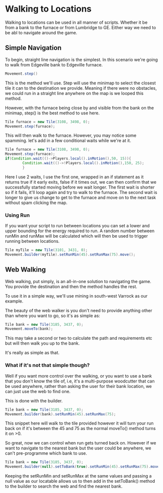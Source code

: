 # Walking to Locations

Walking to locations can be used in all manner of scripts. Whether it be from a bank to the furnace or from Lumbridge to GE. Either way we need to be abl to navigate around the game.

## Simple Navigation

To begin, straight line navigation is the simplest. In this scenario we're going to walk from Edgeville bank to Edgeville furnace.

```java
Movement.step()
```
This is the method we'll use. Step will use the minimap to select the closest tile it can to the destination we provide. Meaning if there were no obstacles, we could run in a straight line anywhere on the map is we looped this method.

However, with the furnace being close by and visible from the bank on the minimap, step() is the best method to use here.

```java
Tile furnace = new Tile(3108, 3498, 0);
Movement.step(furnace);
```
This will then walk to the furnace. However, you may notice some spamming. let's add in a few conditional waits while we're at it.

```java
Tile furnace = new Tile(3108, 3498, 0);
Movement.step(furnace);
if(Condition.wait(()->Players.local().inMotion(),50, 15)){
		Condition.wait(()->!Players.local().inMotion(),150, 25);
        }
```
Here I use 2 waits, I use the first one, wrapped in an if statement as it returns true if it early exits, false if it times out, we can then confirm that we successfully started moving before we wait longer. 
The first wait is shorter so if it fails, it'll loop again and try to walk to the furnace. The second wait is longer to give us change to get to the furnace
and move on to the next task without spam clicking the map.

### Using Run
If you want your script to run between locations you can set a lower and upper bounding for the energy required to run. A random number between runMin and runMax will be calculated which will then be used to trigger running between locations. 

```java
Tile myTile = new Tile(3101, 3431, 0);
Movement.builder(myTile).setRunMin(45).setRunMax(75).move();
```

## Web Walking

Web walking, put simply, is an all-in-one solution to navigating the game. You provide the destination and then the method handles the rest.

To use it in a simple way, we'll use mining in south-west Varrock as our example.

The beauty of the web walker is you don't need to provide anything other than where you want to go, so it's as simple as:

```java
Tile bank = new Tile(3185, 3437, 0);
Movement.moveTo(bank);
```
This may take a second or two to calculate the path and requirements etc but will then walk you up to the bank.

It's really as simple as that.

### What if it's not that simple though? 

Well if you want more control over the walking, or you want to use a bank that you don't know the tile of, i.e, it's a multi-purpose woodcutter that can be used anywhere,
rather than asking the user for their bank location, we can just use the web to find one.

This is done with the builder.

```java
Tile bank = new Tile(3185, 3437, 0);
Movement.builder(bank).setRunMin(45).setRunMax(75);
```
This snippet here will walk to the tile provided however it will turn your run back on if it's between the 45 and 75 as the normal moveTo() method
turns it on >0.

So great, now we can control when run gets turned back on. However if we want to navigate to the nearest bank but the user could be anywhere, we can't pre-programme which bank to use.

```java
Tile bank = new Tile(3185, 3437, 0);
Movement.builder(null).setToBank(true).setRunMin(45).setRunMax(75).move();
```
Keeping the setRunMin and setRunMax at the same values and passing a null value as our locatable allows us to then add in the setToBank() method to the builder to search the web and find the nearest bank.
